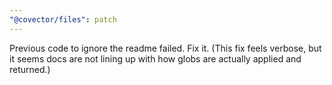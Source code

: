 ```yaml
---
"@covector/files": patch
---
```


Previous code to ignore the readme failed. Fix it. (This fix feels verbose, but it seems docs are not lining up with how globs are actually applied and returned.)
